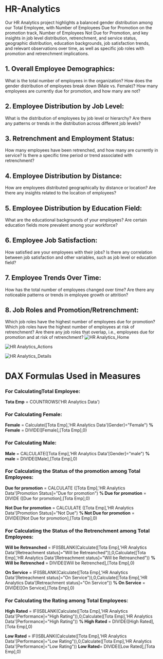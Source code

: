 # HR-Analytics
 Our HR Analytics project highlights a balanced gender distribution among our Total Employee, 
 with Number of Employees Due for Promotion on the promotion track, Number of Employees Not Due for Promotion, and key insights in job level distribution, 
 retrenchment, and service status, geographic distribution, education backgrounds, job satisfaction trends, and relevant observations over time, 
 as well as specific job roles with promotion and retrenchment implications.

  
## **1.	Overall Employee Demographics:**

What is the total number of employees in the organization?
How does the gender distribution of employees break down (Male vs. Female)?
How many employees are currently due for promotion, and how many are not?
## **2.	Employee Distribution by Job Level:**

What is the distribution of employees by job level or hierarchy?
Are there any patterns or trends in the distribution across different job levels?
## **3.	Retrenchment and Employment Status:**

How many employees have been retrenched, and how many are currently in service?
Is there a specific time period or trend associated with retrenchment?
## **4.	Employee Distribution by Distance:**

How are employees distributed geographically by distance or location?
Are there any insights related to the location of employees?
## **5.	Employee Distribution by Education Field:**

What are the educational backgrounds of your employees?
Are certain education fields more prevalent among your workforce?
## **6.	Employee Job Satisfaction:**

How satisfied are your employees with their jobs?
Is there any correlation between job satisfaction and other variables, such as job level or education field?
## **7.	Employee Trends Over Time:**

How has the total number of employees changed over time?
Are there any noticeable patterns or trends in employee growth or attrition?
## **8.	Job Roles and Promotion/Retrenchment:**

Which job roles have the highest number of employees due for promotion?
Which job roles have the highest number of employees at risk of retrenchment?
Are there any job roles that overlap, i.e., employees due for promotion and at risk of retrenchment?
![HR Analytics_Home](https://github.com/SMalhotra563/HR-Analytics/assets/147312244/33eb29fc-8bb0-4848-adc7-cf19d0c5b32f)

![HR Analytics_Actions](https://github.com/SMalhotra563/HR-Analytics/assets/147312244/a6aa079d-65a4-42fd-9eae-bfec2c47b638)


![HR Analytics_Details](https://github.com/SMalhotra563/HR-Analytics/assets/147312244/7b29ee63-d75a-4940-a399-260a3ec3c6bb)


# DAX Formulas Used in Measures

### For CalculatingTotal Employee:
 **Tota Emp** = COUNTROWS('HR Analytics Data')


### For Calculating Female: 
 **Female** = Calculate([Tota Emp],'HR Analytics Data'[Gender]="Female")
 **% Female** = DIVIDE([Female],[Tota Emp],0)

### For Calculating Male:
 **Male** = CALCULATE([Tota Emp],'HR Analytics Data'[Gender]="male")
 **% male** = DIVIDE([Male],[Tota Emp],0)

### For Calculating the Status of the promotion among Total Employees:

 **Due for promotion** = CALCULATE ([Tota Emp],'HR Analytics Data'[Promotion Status]="Due for promotion")
 **% Due for promotion** = DIVIDE ([Due for promotion],[Tota Emp],0)

 **Not Due for promotion** = CALCULATE ([Tota Emp],'HR Analytics Data'[Promotion Status]="Not Due")
 **% Not Due for promotion** = DIVIDE([Not Due for promotion],[Tota Emp],0)

### For Calculating the Status of the Retrenchment among Total Employees:
 **Will be Retreanched** = IF(ISBLANK(Calculate([Tota Emp],'HR Analytics Data'[Retreachment status]="Will be Retreanched")),0,Calculate([Tota Emp],'HR Analytics Data'[Retreachment status]="Will be Retreanched"))
 **% Will be Retrenched** = DIVIDE([Will be Retrenched],[Tota Emp],0)

 **On Service** = IF(ISBLANK(Calculate([Tota Emp],'HR Analytics Data'[Retreachment status]="On Service")),0,Calculate([Tota Emp],'HR Analytics Data'[Retreachment status]="On Service"))
 **% On Service** = DIVIDE([On Service],[Tota Emp],0)

### For Calculating the Rating among Total Employees:
 **High Rated** = IF(ISBLANK(Calculate([Tota Emp],'HR Analytics Data'[Performance]="High Rating")),0,Calculate([Tota Emp],'HR Analytics Data'[Performance]="High Rating"))
 **% High Rated** = DIVIDE([High Rated],[Tota Emp],0)

 **Low Rated** = IF(ISBLANK(Calculate([Tota Emp],'HR Analytics Data'[Performance]="Low Rating")),0,Calculate([Tota Emp],'HR Analytics Data'[Performance]="Low Rating"))
 **Low Rated**= DIVIDE([Low Rated],[Tota Emp],0)
